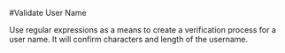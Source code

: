#Validate User Name

Use regular expressions as a means to create a verification process for a user name.  It will confirm characters and length of the username.